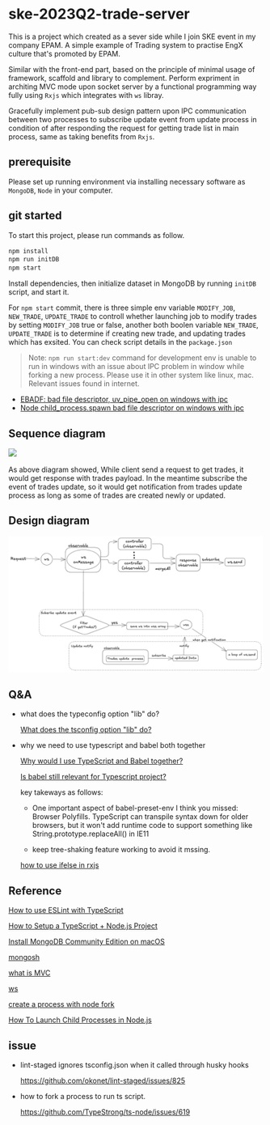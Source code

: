 # ske-2023Q2-trade-server

This is a project which created as a sever side while I join SKE event in my company EPAM. A simple example of Trading system to practise EngX culture that's promoted by EPAM.

Similar with the front-end part, based on the principle of minimal usage of framework, scaffold and library to complement. Perform expriment in architing MVC mode upon socket server by a functional programming way fully using `Rxjs` which integrates with `ws` libray.

Gracefully implement pub-sub design pattern upon IPC communication between two processes to subscribe update event from update process in condition of after responding the request for getting trade list in main process, same as taking benefits from `Rxjs`.

## prerequisite

Please set up running environment via installing necessary software as `MongoDB`, `Node` in your computer.

## git started

To start this project, please run commands as follow.

```sh
npm install
npm run initDB
npm start
```

Install dependencies, then initialize dataset in MongoDB by running `initDB` script, and start it.

For `npm start` commit, there is three simple env variable `MODIFY_JOB`, `NEW_TRADE`, `UPDATE_TRADE` to controll whether launching job to modify trades by setting `MODIFY_JOB` true or false, another both boolen variable `NEW_TRADE`, `UPDATE_TRADE` is to determine if creating new trade, and updating trades which has exsited. You can check script details in the `package.json`

> Note: `npm run start:dev` command for development env is unable to run in windows with an issue about IPC problem in window while forking a new process. Please use it in other system like linux, mac.
> Relevant issues found in internet.

- [EBADF: bad file descriptor, uv_pipe_open on windows with ipc](https://github.com/moxystudio/node-cross-spawn/issues/137)
- [Node child_process.spawn bad file descriptor on windows with ipc](https://stackoverflow.com/questions/63303200/node-child-process-spawn-bad-file-descriptor-on-windows-with-ipc)

## Sequence diagram

![](./doc/request-handlig-sequence.png)

As above diagram showed, While client send a request to get trades, it would get response with trades payload. In the meantime subscribe the event of trades update, so it would get notification from trades update process as long as some of trades are created newly or updated.

## Design diagram

![](./doc/wsrx.png)

## Q&A

- what does the typeconfig option "lib" do?

  [What does the tsconfig option "lib" do?](https://stackoverflow.com/questions/39303385/what-does-the-tsconfig-option-lib-do)

- why we need to use typescript and babel both together

  [Why would I use TypeScript and Babel together?](https://stackoverflow.com/questions/44020689/why-would-i-use-typescript-and-babel-together)

  [Is babel still relevant for Typescript project?](https://dev.to/mbeaudru/is-babel-still-relevant-for-typescript-projects-36a7)

  key takeways as follows:

  - One important aspect of babel-preset-env I think you missed: Browser Polyfills. TypeScript can transpile syntax down for older browsers, but it won't add runtime code to support something like String.prototype.replaceAll() in IE11

  - keep tree-shaking feature working to avoid it mssing.

  [how to use ifelse in rxjs](https://pazel.dev/reduce-ifelse-using-rxjs)

## Reference

[How to use ESLint with TypeScript](https://khalilstemmler.com/blogs/typescript/eslint-for-typescript/)

[How to Setup a TypeScript + Node.js Project](https://khalilstemmler.com/blogs/typescript/node-starter-project/)

[Install MongoDB Community Edition on macOS](https://www.mongodb.com/docs/manual/tutorial/install-mongodb-on-os-x/#install-mongodb-community-edition)

[mongosh](https://www.mongodb.com/docs/mongodb-shell/reference/editor-mode/)

[what is MVC](https://en.wikipedia.org/wiki/Model%E2%80%93view%E2%80%93controller)

[ws](https://github.com/websockets/ws)

[create a process with node fork](https://nodejs.org/api/child_process.html#child_processforkmodulepath-args-options)

[How To Launch Child Processes in Node.js](https://www.digitalocean.com/community/tutorials/how-to-launch-child-processes-in-node-js)

## issue

- lint-staged ignores tsconfig.json when it called through husky hooks

  https://github.com/okonet/lint-staged/issues/825

- how to fork a process to run ts script.

  https://github.com/TypeStrong/ts-node/issues/619
